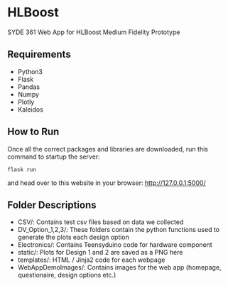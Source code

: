 # HLBoost
SYDE 361 Web App for HLBoost Medium Fidelity Prototype

## Requirements
- Python3
- Flask
- Pandas
- Numpy
- Plotly
- Kaleidos

## How to Run
Once all the correct packages and libraries are downloaded, run this command to startup the server:

```shell
flask run
```

and head over to this website in your browser: http://127.0.0.1:5000/

## Folder Descriptions
- CSV/: Contains test csv files based on data we collected
- DV_Option_1,2,3/: These folders contain the python functions used to generate the plots each design option
- Electronics/: Contains Teensyduino code for hardware component
- static/: Plots for Design 1 and 2 are saved as a PNG here
- templates/: HTML / Jinja2 code for each webpage
- WebAppDemoImages/: Contains images for the web app (homepage, questionaire, design options etc.)